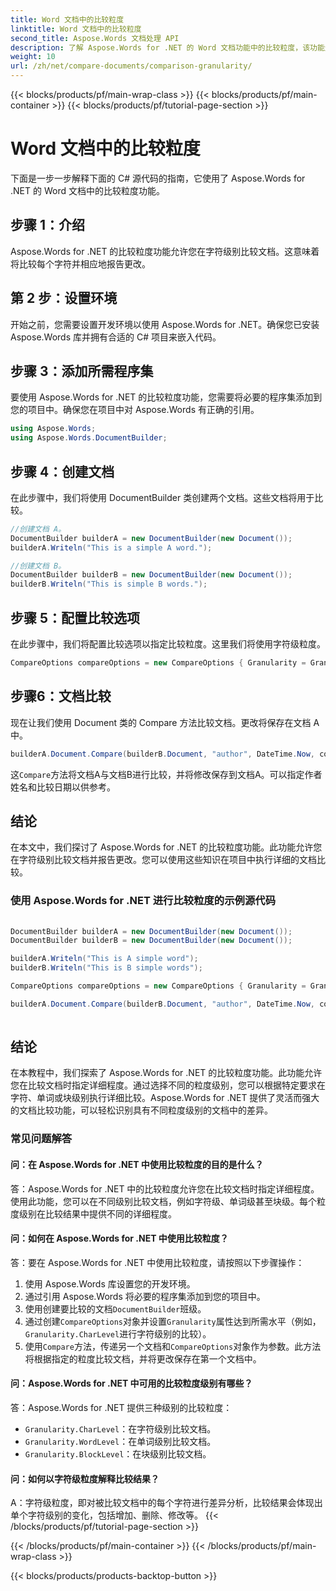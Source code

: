 ```yaml
---
title: Word 文档中的比较粒度
linktitle: Word 文档中的比较粒度
second_title: Aspose.Words 文档处理 API
description: 了解 Aspose.Words for .NET 的 Word 文档功能中的比较粒度，该功能允许逐个字符地比较文档，并报告所做的更改。
weight: 10
url: /zh/net/compare-documents/comparison-granularity/
---
```


{{< blocks/products/pf/main-wrap-class >}}
{{< blocks/products/pf/main-container >}}
{{< blocks/products/pf/tutorial-page-section >}}

# Word 文档中的比较粒度

下面是一步一步解释下面的 C# 源代码的指南，它使用了 Aspose.Words for .NET 的 Word 文档中的比较粒度功能。

## 步骤 1：介绍

Aspose.Words for .NET 的比较粒度功能允许您在字符级别比较文档。这意味着将比较每个字符并相应地报告更改。

## 第 2 步：设置环境

开始之前，您需要设置开发环境以使用 Aspose.Words for .NET。确保您已安装 Aspose.Words 库并拥有合适的 C# 项目来嵌入代码。

## 步骤 3：添加所需程序集

要使用 Aspose.Words for .NET 的比较粒度功能，您需要将必要的程序集添加到您的项目中。确保您在项目中对 Aspose.Words 有正确的引用。

```csharp
using Aspose.Words;
using Aspose.Words.DocumentBuilder;
```

## 步骤 4：创建文档

在此步骤中，我们将使用 DocumentBuilder 类创建两个文档。这些文档将用于比较。

```csharp
//创建文档 A。
DocumentBuilder builderA = new DocumentBuilder(new Document());
builderA.Writeln("This is a simple A word.");

//创建文档 B。
DocumentBuilder builderB = new DocumentBuilder(new Document());
builderB.Writeln("This is simple B words.");
```

## 步骤 5：配置比较选项

在此步骤中，我们将配置比较选项以指定比较粒度。这里我们将使用字符级粒度。

```csharp
CompareOptions compareOptions = new CompareOptions { Granularity = Granularity.CharLevel };
```

## 步骤6：文档比较

现在让我们使用 Document 类的 Compare 方法比较文档。更改将保存在文档 A 中。

```csharp
builderA.Document.Compare(builderB.Document, "author", DateTime.Now, compareOptions);
```

这`Compare`方法将文档A与文档B进行比较，并将修改保存到文档A。可以指定作者姓名和比较日期以供参考。

## 结论

在本文中，我们探讨了 Aspose.Words for .NET 的比较粒度功能。此功能允许您在字符级别比较文档并报告更改。您可以使用这些知识在项目中执行详细的文档比较。

### 使用 Aspose.Words for .NET 进行比较粒度的示例源代码

```csharp
            
DocumentBuilder builderA = new DocumentBuilder(new Document());
DocumentBuilder builderB = new DocumentBuilder(new Document());

builderA.Writeln("This is A simple word");
builderB.Writeln("This is B simple words");

CompareOptions compareOptions = new CompareOptions { Granularity = Granularity.CharLevel };

builderA.Document.Compare(builderB.Document, "author", DateTime.Now, compareOptions);            
        
```

## 结论

在本教程中，我们探索了 Aspose.Words for .NET 的比较粒度功能。此功能允许您在比较文档时指定详细程度。通过选择不同的粒度级别，您可以根据特定要求在字符、单词或块级别执行详细比较。Aspose.Words for .NET 提供了灵活而强大的文档比较功能，可以轻松识别具有不同粒度级别的文档中的差异。

### 常见问题解答

#### 问：在 Aspose.Words for .NET 中使用比较粒度的目的是什么？

答：Aspose.Words for .NET 中的比较粒度允许您在比较文档时指定详细程度。使用此功能，您可以在不同级别比较文档，例如字符级、单词级甚至块级。每个粒度级别在比较结果中提供不同的详细程度。

#### 问：如何在 Aspose.Words for .NET 中使用比较粒度？

答：要在 Aspose.Words for .NET 中使用比较粒度，请按照以下步骤操作：
1. 使用 Aspose.Words 库设置您的开发环境。
2. 通过引用 Aspose.Words 将必要的程序集添加到您的项目中。
3. 使用创建要比较的文档`DocumentBuilder`班级。
4. 通过创建`CompareOptions`对象并设置`Granularity`属性达到所需水平（例如，`Granularity.CharLevel`进行字符级别的比较）。
5. 使用`Compare`方法，传递另一个文档和`CompareOptions`对象作为参数。此方法将根据指定的粒度比较文档，并将更改保存在第一个文档中。

#### 问：Aspose.Words for .NET 中可用的比较粒度级别有哪些？

答：Aspose.Words for .NET 提供三种级别的比较粒度：
- `Granularity.CharLevel`：在字符级别比较文档。
- `Granularity.WordLevel`：在单词级别比较文档。
- `Granularity.BlockLevel`：在块级别比较文档。

#### 问：如何以字符级粒度解释比较结果？

A：字符级粒度，即对被比较文档中的每个字符进行差异分析，比较结果会体现出单个字符级别的变化，包括增加、删除、修改等。
{{< /blocks/products/pf/tutorial-page-section >}}

{{< /blocks/products/pf/main-container >}}
{{< /blocks/products/pf/main-wrap-class >}}

{{< blocks/products/products-backtop-button >}}
